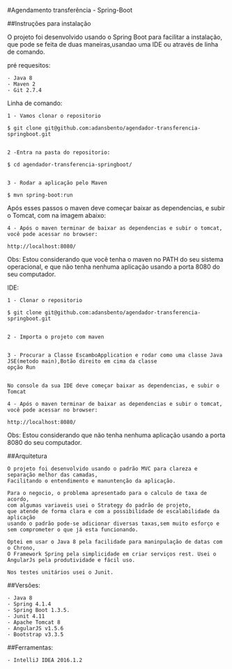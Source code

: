 
#Agendamento transferência - Spring-Boot

##Instruções para instalação

O projeto foi desenvolvido usando o Spring Boot para facilitar a instalação, que pode se feita
de duas maneiras,usandao uma IDE ou através de linha de comando.



pré requesitos:

	- Java 8
	- Maven 2
	- Git 2.7.4
	
Linha de comando:

	1 - Vamos clonar o repositorio

	$ git clone git@github.com:adansbento/agendador-transferencia-springboot.git


	2 -Entra na pasta do repositorio:

	$ cd agendador-transferencia-springboot/

	
	3 - Rodar a aplicação pelo Maven

	$ mvn spring-boot:run


Após esses passos o maven deve começar baixar as dependencias, e subir o Tomcat,
com na imagem abaixo:



  	4 - Após o maven terminar de baixar as dependencias e subir o tomcat, você pode acessar no browser:

	http://localhost:8080/

Obs: Estou considerando que você tenha o maven no PATH do seu sistema operacional,
e que não tenha nenhuma aplicação usando a porta 8080 do seu computador.


IDE:

	1 - Clonar o repositorio

	$ git clone git@github.com:adansbento/agendador-transferencia-springboot.git


	2 - Importa o projeto com maven


	3 - Procurar a Classe EscamboApplication e rodar como uma classe Java JSE(metodo main),Botão direito em cima da classe
	opção Run

	
	No console da sua IDE deve começar baixar as dependencias, e subir o Tomcat
	
	4 - Após o maven terminar de baixar as dependencias e subir o tomcat, você pode acessar no browser:

	http://localhost:8080/

Obs: Estou considerando que não tenha nenhuma aplicação usando a porta 8080 do seu computador.





##Arquitetura
 
	O projeto foi desenvolvido usando o padrão MVC para clareza e separação melhor das camadas,
	Facilitando o entendimento e manuntenção da aplicação.

	Para o negocio, o problema apresentado para o calculo de taxa de acordo,
	com algumas variaveis usei o Strategy do padrão de projeto, 
	que atende de forma clara e com a possibilidade de escalabilidade da aplicação  
	usando o padrão pode-se adicionar diversas taxas,sem muito esforço e sem comprometer o que já esta funcionando.

	Optei em usar o Java 8 pela facilidade para maninpulação de datas com o Chrono,
	O Framework Spring pela simplicidade em criar serviços rest. Usei o AngularJs pela produtividade e fácil uso.

	Nos testes unitários usei o Junit.

##Versões:
 
 	- Java 8
	- Spring 4.1.4
	- Spring Boot 1.3.5.
	- Junit 4.11
	- Apache Tomcat 8
	- AngularJS v1.5.6
	- Bootstrap v3.3.5 

##Ferramentas:

	- IntelliJ IDEA 2016.1.2
